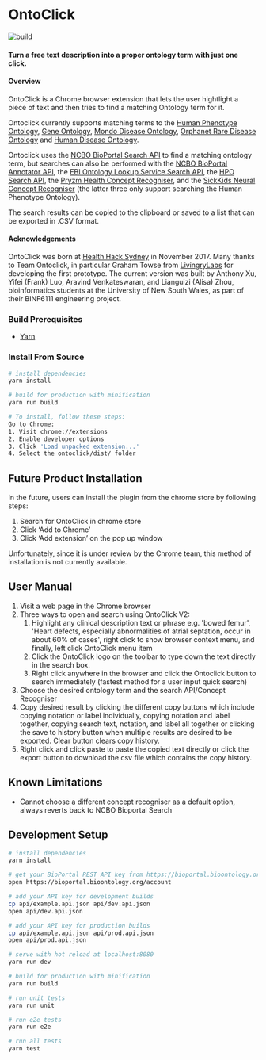 # OntoClick

![build](https://github.com/azankl/Ontoclick/workflows/CI/badge.svg)

#### Turn a free text description into a proper ontology term with just one click.
#### Overview

OntoClick is a Chrome browser extension that lets the user hightlight a piece of text and then tries to find a matching Ontology term for it. 

Ontoclick currently supports matching terms to the [Human Phenotype Ontology](https://hpo.jax.org/app/), [Gene Ontology](http://geneontology.org), [Mondo Disease Ontology](https://mondo.monarchinitiative.org), [Orphanet Rare Disease Ontology](http://www.orphadata.org/cgi-bin/index.php#ontologies) and [Human Disease Ontology](https://disease-ontology.org).

Ontoclick uses the [NCBO BioPortal Search API](http://data.bioontology.org/documentation#nav_search) to find a matching ontology term, but searches can also be performed with the [NCBO BioPortal Annotator API](http://data.bioontology.org/documentation#nav_annotator), the [EBI Ontology Lookup Service Search API](https://www.ebi.ac.uk/ols/docs/api), the [HPO Search API](https://hpo.jax.org/webjars/swagger-ui/3.20.9/index.html?url=/api/hpo/docs/), the [Pryzm Health Concept Recogniser](https://track.health/api/), and the [SickKids Neural Concept Recogniser](https://ncr.ccm.sickkids.ca/api_doc/)  (the latter three only support searching the Human Phenotype Ontology).

The search results can be copied to the clipboard or saved to a list that can be exported in .CSV format.



#### Acknowledgements

OntoClick was born at [Health Hack Sydney](https://speakerdeck.com/azankl/ontoclick-pitch-healthhack-2017) in November 2017. Many thanks to Team Ontoclick, in particular  Graham Towse from [LivingryLabs](https://www.livingrylabs.net/) for developing the first prototype. The current version was built by Anthony Xu, Yifei (Frank) Luo, Aravind Venkateswaran, and Lianguizi (Alisa) Zhou, bioinformatics students at the University of New South Wales, as part of their BINF6111 engineering project.




### Build Prerequisites

* [Yarn](https://yarnpkg.com/en/docs/install)


### Install From Source
``` bash
# install dependencies
yarn install

# build for production with minification
yarn run build

# To install, follow these steps:
Go to Chrome:
1. Visit chrome://extensions
2. Enable developer options
3. Click 'Load unpacked extension...'
4. Select the ontoclick/dist/ folder
```

## Future Product Installation
In the future, users can install the plugin from the chrome store by following steps:
1. Search for OntoClick in chrome store
2. Click ‘Add to Chrome’
3. Click ‘Add extension’ on the pop up window

Unfortunately, since it is under review by the Chrome team, this method of installation is not currently available.

## User Manual
1. Visit a web page in the Chrome browser
2. Three ways to open and search using OntoClick V2:
    1. Highlight any clinical description text or phrase e.g. 'bowed femur', 'Heart defects, especially abnormalities of atrial septation, occur in about 60% of cases',
       right click to show browser context menu, and finally,
       left click OntoClick menu item
    2. Click the OntoClick logo on the toolbar to type down the text directly in the search box.
    3. Right click anywhere in the browser and click the Ontoclick button to search immediately (fastest method for a user input quick search)
3. Choose the desired ontology term and the search API/Concept Recogniser
4. Copy desired result by clicking the different copy buttons which include copying notation or label individually, copying notation and label together, copying search text, notation, and label all together or clicking the save to history button when multiple results are desired to be exported. Clear button clears copy history.
5. Right click and click paste to paste the copied text directly or click the export button to download the csv file which contains the copy history.

## Known Limitations

- Cannot choose a different concept recogniser as a default option, always reverts back to NCBO Bioportal Search




## Development Setup

``` bash
# install dependencies
yarn install

# get your BioPortal REST API key from https://bioportal.bioontology.org/account
open https://bioportal.bioontology.org/account

# add your API key for development builds
cp api/example.api.json api/dev.api.json
open api/dev.api.json

# add your API key for production builds
cp api/example.api.json api/prod.api.json
open api/prod.api.json

# serve with hot reload at localhost:8080
yarn run dev

# build for production with minification
yarn run build

# run unit tests
yarn run unit

# run e2e tests
yarn run e2e

# run all tests
yarn test
```

